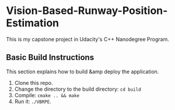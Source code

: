 # Vision-Based-Runway-Position-Estimation
This is my capstone project in Udacity's C++ Nanodegree Program. 
## Basic Build Instructions
This section explains how to build &amp deploy the application.  

1. Clone this repo.
2. Change the directory to the build directory: `cd build`
3. Compile: `cmake .. && make`
4. Run it: `./VBRPE`.
